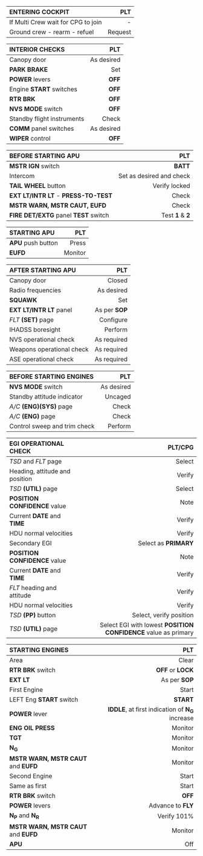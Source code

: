 
ENTERING COCKPIT|PLT
:---|---:
If Multi Crew wait for CPG to join|-
Ground crew - rearm - refuel|Request

INTERIOR CHECKS| PLT
:---|---:
Canopy door|As desired
**PARK BRAKE**|Set	
**POWER** levers|**OFF**	
Engine **START** switches|**OFF**	
**RTR BRK**|**OFF**	
**NVS MODE** switch|**OFF**	
Standby flight instruments|Check
**COMM** panel switches|As desired
**WIPER** control|**OFF**

BEFORE STARTING APU|PLT
:---|---:
**MSTR IGN** switch|**BATT**
Intercom|Set as desired and check
**TAIL WHEEL** button|Verify locked
**EXT LT/INTR LT** - **PRESS-TO-TEST**|Check
**MSTR WARN, MSTR CAUT, EUFD**|Check
**FIRE DET/EXTG** panel **TEST** switch|Test **1** & **2**

STARTING APU|PLT
:---|---:
**APU** push button|Press
**EUFD**|Monitor

AFTER STARTING APU|PLT
:---|---:
Canopy door|Closed
Radio frequencies|As desired
**SQUAWK**|Set
**EXT LT/INTR LT** panel|As per **SOP**
*FLT* **(SET)** page|Configure
IHADSS boresight|Perform
NVS operational check|As required
Weapons operational check|As required
ASE operational check|As required

BEFORE STARTING ENGINES|PLT
:---|---:
**NVS MODE** switch|As desired
Standby attitude indicator|Uncaged
*A/C* **(ENG)(SYS)** page|Check
*A/C* **(ENG)** page|Check
Control sweep and trim check|Perform

EGI OPERATIONAL CHECK|PLT/CPG
:---|---:
*TSD* and *FLT* page|Select
Heading, attitude and position|Verify
*TSD* **(UTIL)** page|Select
**POSITION CONFIDENCE** value|Note
Current **DATE** and **TIME**|Verify
HDU normal velocities|Verify
Secondary EGI|Select as **PRIMARY**
**POSITION CONFIDENCE** value|Note
Current **DATE** and **TIME**|Verify
*FLT* heading and attitude|Verify
HDU normal velocities|Verify
*TSD* **(PP)** button|Select, verify position
*TSD* **(UTIL)** page| Select EGI with lowest **POSITION CONFIDENCE** value as primary

STARTING ENGINES|PLT
:---|---:
Area|Clear
**RTR BRK** switch|**OFF** or **LOCK**
**EXT LT**|As per **SOP**
First Engine|Start
LEFT Eng **START** switch|**START**
**POWER** lever|**IDDLE**, at first indication of **N<sub>G</sub>** increase
**ENG OIL PRESS**|Monitor
**TGT**|Monitor
**N<sub>G</sub>**|Monitor
**MSTR WARN, MSTR CAUT** and **EUFD**|Monitor
Second Engine|Start
Same as first|Start
**RTR BRK** switch|**OFF**
**POWER** levers|Advance to **FLY**
**N<sub>P</sub>** and **N<sub>R</sub>**|Verify 101%
**MSTR WARN, MSTR CAUT** and **EUFD**|Monitor
**APU**|Off
